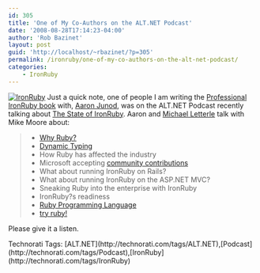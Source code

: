 ```yaml
---
id: 305
title: 'One of My Co-Authors on the ALT.NET Podcast'
date: '2008-08-28T17:14:23-04:00'
author: 'Rob Bazinet'
layout: post
guid: 'http://localhost/~rbazinet/?p=305'
permalink: /ironruby/one-of-my-co-authors-on-the-alt-net-podcast/
categories:
    - IronRuby
---
```


[![IronRuby](http://accidentaltechnologist.com/files/media/image/WindowsLiveWriter/Checkoutoneofmywritingpartner.NETPodcast_EA42/IronRuby_thumb.png)](http://accidentaltechnologist.com/files/media/image/WindowsLiveWriter/Checkoutoneofmywritingpartner.NETPodcast_EA42/IronRuby_2.png) Just a quick note, one of people I am writing the [Professional IronRuby book](http://www.amazon.com/gp/product/0470377089?ie=UTF8&tag=netmusing-20&linkCode=as2&camp=1789&creative=9325&creativeASIN=0470377089) with, [Aaron Junod](http://rubydoes.net/), was on the ALT.NET Podcast recently talking about [The State of IronRuby](http://altnetpodcast.com/episodes/9-state-of-ironruby). Aaron and [Michael Letterle](http://blog.prokrams.com/) talk with Mike Moore about:

> - [Why Ruby?](http://ruby-doc.org/whyruby)
> - [Dynamic Typing](http://c2.com/cgi/wiki?DynamicTyping)
> - How Ruby has affected the industry
> - Microsoft accepting [community contributions](http://www.microsoft.com/opensource/licenses.mspx)
> - What about running IronRuby on Rails?
> - What about running IronRuby on the ASP.NET MVC?
> - Sneaking Ruby into the enterprise with IronRuby
> - IronRuby?s readiness
> - [Ruby Programming Language](http://www.ruby-lang.org/)
> - [try ruby!](http://tryruby.hobix.com/)

Please give it a listen.

<div class="wlWriterSmartContent" id="scid:0767317B-992E-4b12-91E0-4F059A8CECA8:748e1b16-e86c-4e43-87ad-cc81b31ea907" style="padding-right: 0px; display: inline; padding-left: 0px; padding-bottom: 0px; margin: 0px; padding-top: 0px">Technorati Tags: [ALT.NET](http://technorati.com/tags/ALT.NET),[Podcast](http://technorati.com/tags/Podcast),[IronRuby](http://technorati.com/tags/IronRuby)</div>